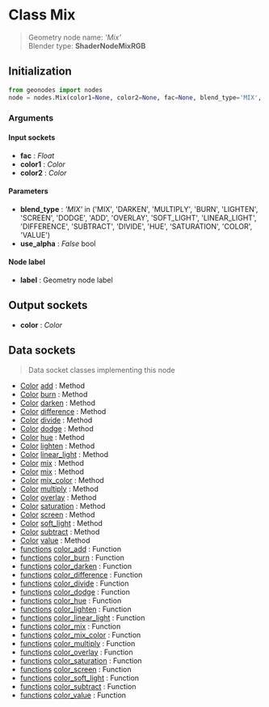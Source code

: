 
# Class Mix

> Geometry node name: _'Mix'_<br>Blender type:  **ShaderNodeMixRGB**

## Initialization


```python
from geonodes import nodes
node = nodes.Mix(color1=None, color2=None, fac=None, blend_type='MIX', use_alpha=False, label=None)
```


### Arguments


#### Input sockets



- **fac** : _Float_
- **color1** : _Color_
- **color2** : _Color_



#### Parameters



- **blend_type** : _'MIX'_ in ('MIX', 'DARKEN', 'MULTIPLY', 'BURN', 'LIGHTEN', 'SCREEN', 'DODGE', 'ADD', 'OVERLAY', 'SOFT_LIGHT', 'LINEAR_LIGHT', 'DIFFERENCE', 'SUBTRACT', 'DIVIDE', 'HUE', 'SATURATION', 'COLOR', 'VALUE')
- **use_alpha** : _False_ bool



#### Node label



- **label** : Geometry node label



## Output sockets



- **color** : _Color_



## Data sockets

> Data socket classes implementing this node


- [Color](../sockets/Color.md) [add](../sockets/Color.md#add) : Method
- [Color](../sockets/Color.md) [burn](../sockets/Color.md#burn) : Method
- [Color](../sockets/Color.md) [darken](../sockets/Color.md#darken) : Method
- [Color](../sockets/Color.md) [difference](../sockets/Color.md#difference) : Method
- [Color](../sockets/Color.md) [divide](../sockets/Color.md#divide) : Method
- [Color](../sockets/Color.md) [dodge](../sockets/Color.md#dodge) : Method
- [Color](../sockets/Color.md) [hue](../sockets/Color.md#hue) : Method
- [Color](../sockets/Color.md) [lighten](../sockets/Color.md#lighten) : Method
- [Color](../sockets/Color.md) [linear_light](../sockets/Color.md#linear_light) : Method
- [Color](../sockets/Color.md) [mix](../sockets/Color.md#mix) : Method
- [Color](../sockets/Color.md) [mix](../sockets/Color.md#mix) : Method
- [Color](../sockets/Color.md) [mix_color](../sockets/Color.md#mix_color) : Method
- [Color](../sockets/Color.md) [multiply](../sockets/Color.md#multiply) : Method
- [Color](../sockets/Color.md) [overlay](../sockets/Color.md#overlay) : Method
- [Color](../sockets/Color.md) [saturation](../sockets/Color.md#saturation) : Method
- [Color](../sockets/Color.md) [screen](../sockets/Color.md#screen) : Method
- [Color](../sockets/Color.md) [soft_light](../sockets/Color.md#soft_light) : Method
- [Color](../sockets/Color.md) [subtract](../sockets/Color.md#subtract) : Method
- [Color](../sockets/Color.md) [value](../sockets/Color.md#value) : Method
- [functions](../sockets/functions.md) [color_add](../sockets/functions.md#color_add) : Function
- [functions](../sockets/functions.md) [color_burn](../sockets/functions.md#color_burn) : Function
- [functions](../sockets/functions.md) [color_darken](../sockets/functions.md#color_darken) : Function
- [functions](../sockets/functions.md) [color_difference](../sockets/functions.md#color_difference) : Function
- [functions](../sockets/functions.md) [color_divide](../sockets/functions.md#color_divide) : Function
- [functions](../sockets/functions.md) [color_dodge](../sockets/functions.md#color_dodge) : Function
- [functions](../sockets/functions.md) [color_hue](../sockets/functions.md#color_hue) : Function
- [functions](../sockets/functions.md) [color_lighten](../sockets/functions.md#color_lighten) : Function
- [functions](../sockets/functions.md) [color_linear_light](../sockets/functions.md#color_linear_light) : Function
- [functions](../sockets/functions.md) [color_mix](../sockets/functions.md#color_mix) : Function
- [functions](../sockets/functions.md) [color_mix_color](../sockets/functions.md#color_mix_color) : Function
- [functions](../sockets/functions.md) [color_multiply](../sockets/functions.md#color_multiply) : Function
- [functions](../sockets/functions.md) [color_overlay](../sockets/functions.md#color_overlay) : Function
- [functions](../sockets/functions.md) [color_saturation](../sockets/functions.md#color_saturation) : Function
- [functions](../sockets/functions.md) [color_screen](../sockets/functions.md#color_screen) : Function
- [functions](../sockets/functions.md) [color_soft_light](../sockets/functions.md#color_soft_light) : Function
- [functions](../sockets/functions.md) [color_subtract](../sockets/functions.md#color_subtract) : Function
- [functions](../sockets/functions.md) [color_value](../sockets/functions.md#color_value) : Function


